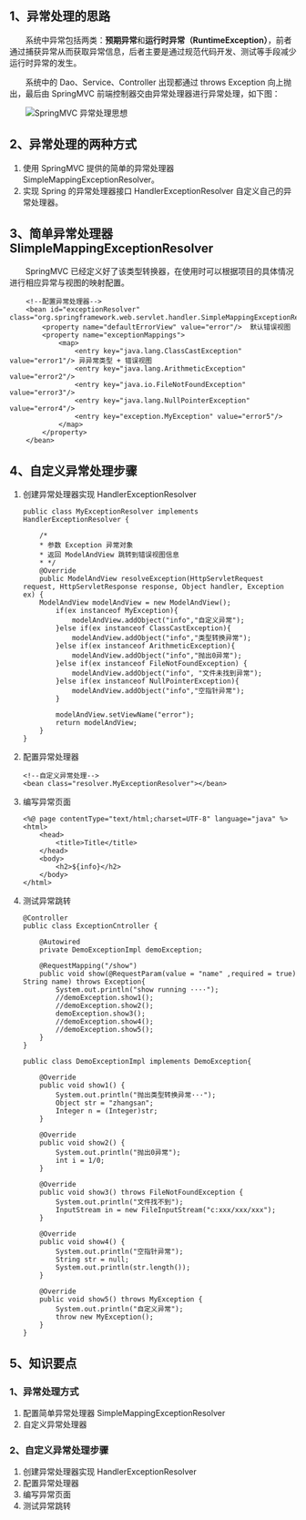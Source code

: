 ## 1、异常处理的思路

&emsp;&emsp;系统中异常包括两类：**预期异常**和**运行时异常（RuntimeException）**，前者通过捕获异常从而获取异常信息，后者主要是通过规范代码开发、测试等手段减少运行时异常的发生。

&emsp;&emsp;系统中的 Dao、Service、Controller 出现都通过 throws Exception 向上抛出，最后由 SpringMVC 前端控制器交由异常处理器进行异常处理，如下图：

&emsp;&emsp;![SpringMVC 异常处理思想](https://raw.githubusercontent.com/yimu-0412/image/master/image/SpringMVC%20%E5%BC%82%E5%B8%B8%E5%A4%84%E7%90%86%E6%80%9D%E6%83%B3.png)

## 2、异常处理的两种方式

1. 使用 SpringMVC 提供的简单的异常处理器 SimpleMappingExceptionResolver。
2. 实现 Spring 的异常处理器接口 HandlerExceptionResolver 自定义自己的异常处理器。
## 3、简单异常处理器 SlimpleMappingExceptionResolver

&emsp;&emsp;SpringMVC 已经定义好了该类型转换器，在使用时可以根据项目的具体情况进行相应异常与视图的映射配置。

```
    <!--配置异常处理器-->
    <bean id="exceptionResolver" class="org.springframework.web.servlet.handler.SimpleMappingExceptionResolver">
        <property name="defaultErrorView" value="error"/>  默认错误视图
        <property name="exceptionMappings"> 
            <map>
                <entry key="java.lang.ClassCastException" value="error1"/> 异异常类型 + 错误视图
                <entry key="java.lang.ArithmeticException" value="error2"/>
                <entry key="java.io.FileNotFoundException" value="error3"/>
                <entry key="java.lang.NullPointerException" value="error4"/>
                <entry key="exception.MyException" value="error5"/>
            </map>
        </property>
    </bean>
```

## 4、自定义异常处理步骤

1. 创建异常处理器实现 HandlerExceptionResolver

    ```
    public class MyExceptionResolver implements HandlerExceptionResolver {

        /*
        * 参数 Exception 异常对象
        * 返回 ModelAndView 跳转到错误视图信息
        * */
        @Override
        public ModelAndView resolveException(HttpServletRequest request, HttpServletResponse response, Object handler, Exception ex) {
        ModelAndView modelAndView = new ModelAndView();
            if(ex instanceof MyException){
                modelAndView.addObject("info","自定义异常");
            }else if(ex instanceof ClassCastException){
                modelAndView.addObject("info","类型转换异常");
            }else if(ex instanceof ArithmeticException){
                modelAndView.addObject("info","抛出0异常");
            }else if(ex instanceof FileNotFoundException) {
                modelAndView.addObject("info", "文件未找到异常");
            }else if(ex instanceof NullPointerException){
                modelAndView.addObject("info","空指针异常");
            }

            modelAndView.setViewName("error");
            return modelAndView;
        }
    }
    ```
2. 配置异常处理器

    ```
    <!--自定义异常处理-->
    <bean class="resolver.MyExceptionResolver"></bean>
    ```
3. 编写异常页面

    ```
    <%@ page contentType="text/html;charset=UTF-8" language="java" %>
    <html>
        <head>
            <title>Title</title>
        </head>
        <body>
            <h2>${info}</h2>
        </body>
    </html>
    ```
4. 测试异常跳转

    ```
    @Controller
    public class ExceptionCntroller {

        @Autowired
        private DemoExceptionImpl demoException;

        @RequestMapping("/show")
        public void show(@RequestParam(value = "name" ,required = true) String name) throws Exception{
            System.out.println("show running ····");
            //demoException.show1();
            //demoException.show2();
            demoException.show3();
            //demoException.show4();
            //demoException.show5();
        }
    }
    ```

    ```
    public class DemoExceptionImpl implements DemoException{

        @Override
        public void show1() {
            System.out.println("抛出类型转换异常···");
            Object str = "zhangsan";
            Integer n = (Integer)str;
        }

        @Override
        public void show2() {
            System.out.println("抛出0异常");
            int i = 1/0;
        }

        @Override
        public void show3() throws FileNotFoundException {
            System.out.println("文件找不到");
            InputStream in = new FileInputStream("c:xxx/xxx/xxx");
        }

        @Override
        public void show4() {
            System.out.println("空指针异常");
            String str = null;
            System.out.println(str.length());
        }

        @Override
        public void show5() throws MyException {
            System.out.println("自定义异常");
            throw new MyException();
        }
    }
    ```

## 5、知识要点

### 1、异常处理方式

1. 配置简单异常处理器 SimpleMappingExceptionResolver
2. 自定义异常处理器

### 2、自定义异常处理步骤

1. 创建异常处理器实现 HandlerExceptionResolver
2. 配置异常处理器
3. 编写异常页面
4. 测试异常跳转